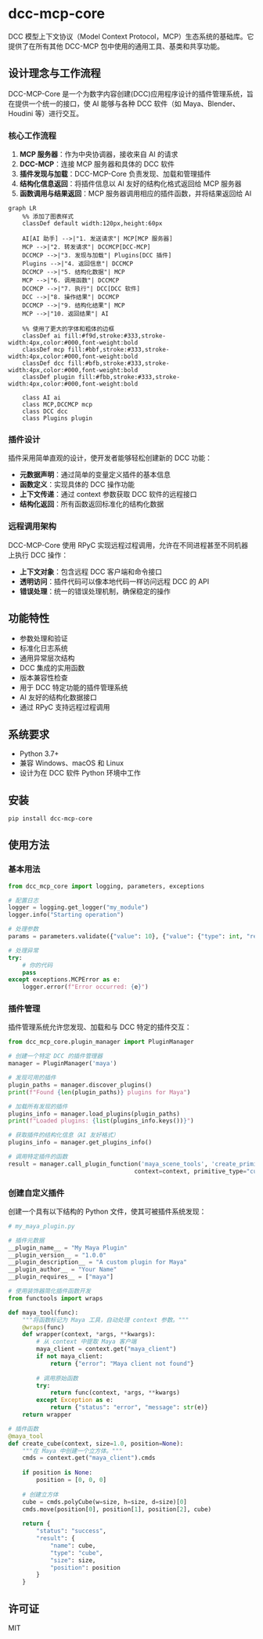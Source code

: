 # dcc-mcp-core

DCC 模型上下文协议（Model Context Protocol，MCP）生态系统的基础库。它提供了在所有其他 DCC-MCP 包中使用的通用工具、基类和共享功能。

## 设计理念与工作流程

DCC-MCP-Core 是一个为数字内容创建(DCC)应用程序设计的插件管理系统，旨在提供一个统一的接口，使 AI 能够与各种 DCC 软件（如 Maya、Blender、Houdini 等）进行交互。

### 核心工作流程

1. **MCP 服务器**：作为中央协调器，接收来自 AI 的请求
2. **DCC-MCP**：连接 MCP 服务器和具体的 DCC 软件
3. **插件发现与加载**：DCC-MCP-Core 负责发现、加载和管理插件
4. **结构化信息返回**：将插件信息以 AI 友好的结构化格式返回给 MCP 服务器
5. **函数调用与结果返回**：MCP 服务器调用相应的插件函数，并将结果返回给 AI

```mermaid
graph LR
    %% 添加了图表样式
    classDef default width:120px,height:60px
    
    AI[AI 助手] -->|"1. 发送请求"| MCP[MCP 服务器]
    MCP -->|"2. 转发请求"| DCCMCP[DCC-MCP]
    DCCMCP -->|"3. 发现与加载"| Plugins[DCC 插件]
    Plugins -->|"4. 返回信息"| DCCMCP
    DCCMCP -->|"5. 结构化数据"| MCP
    MCP -->|"6. 调用函数"| DCCMCP
    DCCMCP -->|"7. 执行"| DCC[DCC 软件]
    DCC -->|"8. 操作结果"| DCCMCP
    DCCMCP -->|"9. 结构化结果"| MCP
    MCP -->|"10. 返回结果"| AI
    
    %% 使用了更大的字体和粗体的边框
    classDef ai fill:#f9d,stroke:#333,stroke-width:4px,color:#000,font-weight:bold
    classDef mcp fill:#bbf,stroke:#333,stroke-width:4px,color:#000,font-weight:bold
    classDef dcc fill:#bfb,stroke:#333,stroke-width:4px,color:#000,font-weight:bold
    classDef plugin fill:#fbb,stroke:#333,stroke-width:4px,color:#000,font-weight:bold
    
    class AI ai
    class MCP,DCCMCP mcp
    class DCC dcc
    class Plugins plugin
```

### 插件设计

插件采用简单直观的设计，使开发者能够轻松创建新的 DCC 功能：

- **元数据声明**：通过简单的变量定义插件的基本信息
- **函数定义**：实现具体的 DCC 操作功能
- **上下文传递**：通过 context 参数获取 DCC 软件的远程接口
- **结构化返回**：所有函数返回标准化的结构化数据

### 远程调用架构

DCC-MCP-Core 使用 RPyC 实现远程过程调用，允许在不同进程甚至不同机器上执行 DCC 操作：

- **上下文对象**：包含远程 DCC 客户端和命令接口
- **透明访问**：插件代码可以像本地代码一样访问远程 DCC 的 API
- **错误处理**：统一的错误处理机制，确保稳定的操作

## 功能特性

- 参数处理和验证
- 标准化日志系统
- 通用异常层次结构
- DCC 集成的实用函数
- 版本兼容性检查
- 用于 DCC 特定功能的插件管理系统
- AI 友好的结构化数据接口
- 通过 RPyC 支持远程过程调用

## 系统要求

- Python 3.7+
- 兼容 Windows、macOS 和 Linux
- 设计为在 DCC 软件 Python 环境中工作

## 安装

```bash
pip install dcc-mcp-core
```

## 使用方法

### 基本用法

```python
from dcc_mcp_core import logging, parameters, exceptions

# 配置日志
logger = logging.get_logger("my_module")
logger.info("Starting operation")

# 处理参数
params = parameters.validate({"value": 10}, {"value": {"type": int, "required": True}})

# 处理异常
try:
    # 你的代码
    pass
except exceptions.MCPError as e:
    logger.error(f"Error occurred: {e}")
```

### 插件管理

插件管理系统允许您发现、加载和与 DCC 特定的插件交互：

```python
from dcc_mcp_core.plugin_manager import PluginManager

# 创建一个特定 DCC 的插件管理器
manager = PluginManager('maya')

# 发现可用的插件
plugin_paths = manager.discover_plugins()
print(f"Found {len(plugin_paths)} plugins for Maya")

# 加载所有发现的插件
plugins_info = manager.load_plugins(plugin_paths)
print(f"Loaded plugins: {list(plugins_info.keys())}")

# 获取插件的结构化信息（AI 友好格式）
plugins_info = manager.get_plugins_info()

# 调用特定插件的函数
result = manager.call_plugin_function('maya_scene_tools', 'create_primitive', 
                                    context=context, primitive_type="cube", size=2.0)
```

### 创建自定义插件

创建一个具有以下结构的 Python 文件，使其可被插件系统发现：

```python
# my_maya_plugin.py

# 插件元数据
__plugin_name__ = "My Maya Plugin"
__plugin_version__ = "1.0.0"
__plugin_description__ = "A custom plugin for Maya"
__plugin_author__ = "Your Name"
__plugin_requires__ = ["maya"]

# 使用装饰器简化插件函数开发
from functools import wraps

def maya_tool(func):
    """将函数标记为 Maya 工具，自动处理 context 参数。"""
    @wraps(func)
    def wrapper(context, *args, **kwargs):
        # 从 context 中提取 Maya 客户端
        maya_client = context.get("maya_client")
        if not maya_client:
            return {"error": "Maya client not found"}
            
        # 调用原始函数
        try:
            return func(context, *args, **kwargs)
        except Exception as e:
            return {"status": "error", "message": str(e)}
    return wrapper

# 插件函数
@maya_tool
def create_cube(context, size=1.0, position=None):
    """在 Maya 中创建一个立方体。"""
    cmds = context.get("maya_client").cmds
    
    if position is None:
        position = [0, 0, 0]
        
    # 创建立方体
    cube = cmds.polyCube(w=size, h=size, d=size)[0]
    cmds.move(position[0], position[1], position[2], cube)
    
    return {
        "status": "success",
        "result": {
            "name": cube,
            "type": "cube",
            "size": size,
            "position": position
        }
    }
```

## 许可证

MIT

